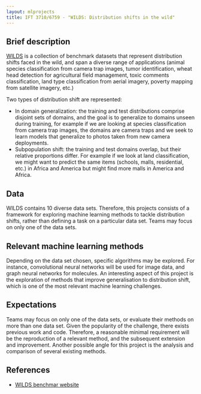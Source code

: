 ```yaml
---
layout: mlprojects
title: IFT 3710/6759 - "WILDS: Distribution shifts in the wild"
---
```


## Brief description

[WILDS](https://wilds.stanford.edu/) is a collection of benchmark datasets that represent distribution shifts faced in the wild, and span a diverse range of applications (animal species classification from camera trap images, tumor identification, wheat head detection for agricultural field management, toxic comments classification, land type classification from aerial imagery, poverty mapping from satellite imagery, etc.) 

Two types of distribution shift are represented: 

* In domain generalization: the training and test distributions comprise disjoint sets of domains, and the goal is to generalize to domains unseen during training, for example if we are looking at species classification from camera trap images, the domains are camera traps and we seek to learn models that generalize to photos taken from new camera deployments.
* Subpopulation shift: the training and test domains overlap, but their relative proportions differ. For example if we look at land classification, we might want to predict the same items (schools, malls, residential, etc.) in Africa and America but might find more malls in America and Africa. 

## Data

WILDS contains 10 diverse data sets. Therefore, this projects consists of a framework for exploring machine learning methods to tackle distribution shifts, rather than defining a task on a particular data set. Teams may focus on only one of the data sets.

## Relevant machine learning methods

Depending on the data set chosen, specific algorithms may be explored. For instance, convolutional neural networks will be used for image data, and graph neural networks for molecules. An interesting aspect of this project is the exploration of methods that improve generalisation to distribution shift, which is one of the most relevant machine learning challenges.

## Expectations

Teams may focus on only one of the data sets, or evaluate their methods on more than one data set. Given the popularity of the challenge, there exists previous work and code. Therefore, a reasonable minimal requirement will be the reproduction of a relevant method, and the subsequent extension and improvement. Another possible angle for this project is the analysis and comparison of several existing methods.

## References

* [WILDS benchmar website](https://wilds.stanford.edu/)
